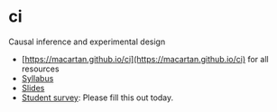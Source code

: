 # ci
Causal inference and experimental design

* [https://macartan.github.io/ci](https://macartan.github.io/ci) for all resources
* [Syllabus](https://macartan.github.io/ci/syllabus.pdf)
* [Slides](https://macartan.github.io/ci/ci_2024.html)
* [Student survey](https://cloud.wzb.eu/apps/forms/s/8QmokT5GeQfkmkrBHDzrzN4j): Please fill this out today.

